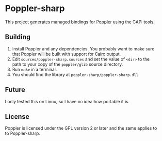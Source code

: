 Poppler-sharp
=============

This project generates managed bindings for
[Poppler](http://poppler.freedesktop.org/) using the GAPI tools.

Building
--------

1. Install Poppler and any dependencies. You probably want to make sure that
   Poppler will be built with support for Cairo output.
2. Edit `sources/poppler-sharp.sources` and set the value of `<dir>` to the
   path to your copy of the `poppler/glib` source directory.
3. Run `make` in a terminal.
4. You should find the library at `poppler-sharp/poppler-sharp.dll`.

Future
------

I only tested this on Linux, so I have no idea how portable it is.

License
-------

Poppler is licensed under the GPL version 2 or later and the same applies to
to Poppler-sharp.
